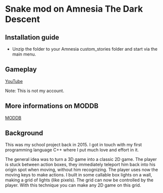 # Snake mod on Amnesia The Dark Descent

## Installation guide

- Unzip the folder to your Amnesia custom_stories folder and start via the main menu.

## Gameplay

[YouTube](https://youtu.be/Vet45SAwO6g)

Note: This is not my account.

## More informations on MODDB

[MODDB](https://www.moddb.com/mods/snake)

## Background

This was my school project back in 2015. I got in touch with my first programming language C++ where I put much love and effort in it.

The general idea was to turn a 3D game into a classic 2D game. The player is stuck between action boxes, they immediately teleport him back into his origin spot when moving, without him recognizing. The player uses now the moving keys to make actions. I built in some callable box lights on a wall, making a grid of lights (like pixels). The grid can now be controlled by the player. With this technique you can make any 2D game on this grid.
